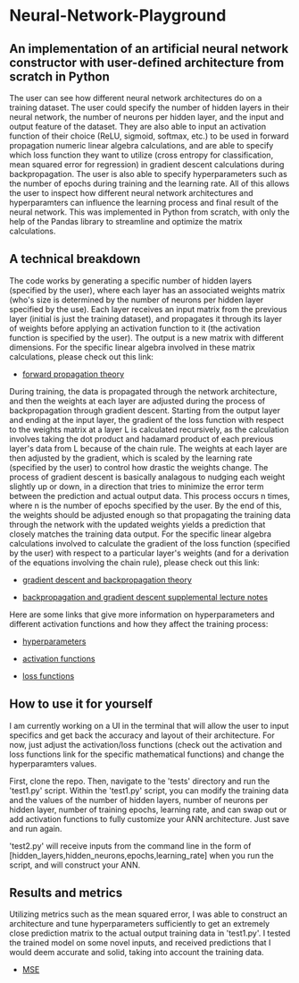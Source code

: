 # Neural-Network-Playground
## An implementation of an artificial neural network constructor with user-defined architecture from scratch in Python

The user can see how different neural network architectures do on a training dataset. The user could specify the number of hidden layers in their neural network, the number of neurons per hidden layer, and the input and output feature of the dataset. They are also able to input an activation function of their choice (ReLU, sigmoid, softmax, etc.) to be used in forward propagation numeric linear algebra calculations, and are able to specify which loss function they want to utilize (cross entropy for classification, mean squared error for regression) in gradient descent calculations during backpropagation. The user is also able to specify hyperparameters such as the number of epochs during training and the learning rate. All of this allows the user to inspect how different neural network architectures and hyperparamters can influence the learning process and final result of the neural network. This was implemented in Python from scratch, with only the help of the Pandas library to streamline and optimize the matrix calculations.

## A technical breakdown

The code works by generating a specific number of hidden layers (specified by the user), where each layer has an associated weights matrix (who's size is determined by the number of neurons per hidden layer specified by the use). Each layer receives an input matrix from the previous layer (initial is just the training dataset), and propagates it through its layer of weights before applying an activation function to it (the activation function is specified by the user). The output is a new matrix with different dimensions. For the specific linear algebra involved in these matrix calculations, please check out this link: 

* [forward propagation theory](https://www.d2l.ai/chapter_multilayer-perceptrons/backprop.html)

During training, the data is propagated through the network architecture, and then the weights at each layer are adjusted during the process of backpropagation through gradient descent. Starting from the output layer and ending at the input layer, the gradient of the loss function with respect to the weights matrix at a layer L is calculated recursively, as the calculation involves taking the dot product and hadamard product of each previous layer's data from L because of the chain rule. The weights at each layer are then adjusted by the gradient, which is scaled by the learning rate (specified by the user) to control how drastic the weights change. The process of gradient descent is basically analagous to nudging each weight slightly up or down, in a direction that tries to minimize the error term between the prediction and actual output data. This process occurs n times, where n is the number of epochs specified by the user. By the end of this, the weights should be adjusted enough so that propagating the training data through the network with the updated weights yields a prediction that closely matches the training data output. For the specific linear algebra calculations involved to calculate the gradient of the loss function (specified by the user) with respect to a particular layer's weights (and for a derivation of the equations involving the chain rule), please check out this link:

* [gradient descent and backpropagation theory](https://en.wikipedia.org/wiki/Backpropagation#Matrix_multiplication)

* [backpropagation and gradient descent supplemental lecture notes](https://cs231n.stanford.edu/slides/2018/cs231n_2018_ds02.pdf)

Here are some links that give more information on hyperparameters and different activation functions and how they affect the training process:

* [hyperparameters](https://en.wikipedia.org/wiki/Hyperparameter_(machine_learning))

* [activation functions](https://en.wikipedia.org/wiki/Activation_function#Table_of_activation_functions)

* [loss functions](https://towardsdatascience.com/loss-functions-and-their-use-in-neural-networks-a470e703f1e9)

## How to use it for yourself 

I am currently working on a UI in the terminal that will allow the user to input specifics and get back the accuracy and layout of their architecture. For now, just adjust the activation/loss functions (check out the activation and loss functions link for the specific mathematical functions) and change the hyperparamters values.

First, clone the repo. Then, navigate to the 'tests' directory and run the 'test1.py' script. Within the 'test1.py' script, you can modify the training data and the values of the number of hidden layers, number of neurons per hidden layer, number of training epochs, learning rate, and can swap out or add activation functions to fully customize your ANN architecture. Just save and run again.

'test2.py' will receive inputs from the command line in the form of [hidden_layers,hidden_neurons,epochs,learning_rate] when you run the script, and will construct your ANN.

## Results and metrics

Utilizing metrics such as the mean squared error, I was able to construct an architecture and tune hyperparameters sufficiently to get an extremely close prediction matrix to the actual output training data in 'test1.py'. I tested the trained model on some novel inputs, and received predictions that I would deem accurate and solid, taking into account the training data. 

* [MSE](https://en.wikipedia.org/wiki/Mean_squared_error#Predictor)
